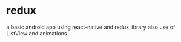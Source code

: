 # redux
a basic android app using react-native and redux library
also use of ListView and animations
